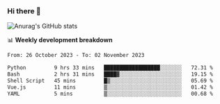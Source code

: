 ### Hi there 👋
![Anurag's GitHub stats](https://github-readme-stats.vercel.app/api?username=jami1024&show_icons=true&theme=radical)

📊 **Weekly development breakdown**
<!--START_SECTION:waka-->

```txt
From: 26 October 2023 - To: 02 November 2023

Python         9 hrs 33 mins   ██████████████████░░░░░░░   72.31 %
Bash           2 hrs 31 mins   ████▓░░░░░░░░░░░░░░░░░░░░   19.15 %
Shell Script   45 mins         █▒░░░░░░░░░░░░░░░░░░░░░░░   05.69 %
Vue.js         11 mins         ▒░░░░░░░░░░░░░░░░░░░░░░░░   01.42 %
YAML           5 mins          ▒░░░░░░░░░░░░░░░░░░░░░░░░   00.68 %
```

<!--END_SECTION:waka-->
<!--
**jami1024/jami1024** is a ✨ _special_ ✨ repository because its `README.md` (this file) appears on your GitHub profile.

Here are some ideas to get you started:

- 🔭 I’m currently working on ...
- 🌱 I’m currently learning ...
- 👯 I’m looking to collaborate on ...
- 🤔 I’m looking for help with ...
- 💬 Ask me about ...
- 📫 How to reach me: ...
- 😄 Pronouns: ...
- ⚡ Fun fact: ...
-->
